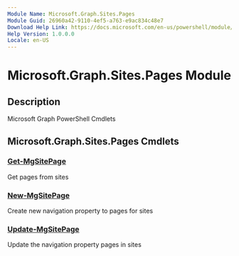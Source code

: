 ```yaml
---
Module Name: Microsoft.Graph.Sites.Pages
Module Guid: 26960a42-9110-4ef5-a763-e9ac834c48e7
Download Help Link: https://docs.microsoft.com/en-us/powershell/module/microsoft.graph.sites.pages
Help Version: 1.0.0.0
Locale: en-US
---
```


# Microsoft.Graph.Sites.Pages Module
## Description
Microsoft Graph PowerShell Cmdlets

## Microsoft.Graph.Sites.Pages Cmdlets
### [Get-MgSitePage](Get-MgSitePage.md)
Get pages from sites

### [New-MgSitePage](New-MgSitePage.md)
Create new navigation property to pages for sites

### [Update-MgSitePage](Update-MgSitePage.md)
Update the navigation property pages in sites

